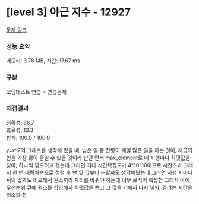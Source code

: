# [level 3] 야근 지수 - 12927 

[문제 링크](https://school.programmers.co.kr/learn/courses/30/lessons/12927) 

### 성능 요약

메모리: 3.78 MB, 시간: 17.67 ms

### 구분

코딩테스트 연습 > 연습문제

### 채점결과

정확성: 86.7<br/>효율성: 13.3<br/>합계: 100.0 / 100.0

y=x^2의 그래프를 생각해 봤을 때, 남은 일 중 잔량이 제일 많은 일을 하는 것이, 제곱의 합을 가장 많이 줄일 수 있을 것이라 판단
먼저 max_element로 매 시행마다 최댓값을 찾아, 하나씩 깎으려고 했는데 그러면
최대 시간복잡도가 4*10^10이므로 시간초과
그래서 한 번 내림차순으로 정렬 후 맨 앞 값부터 --할까도 생각해봤는데 그러면 시행 시마다 뒤의 값과도 비교해서 원소끼리 자리를 바꿔야 하는데
너무 로직이 복잡함
그래서 아예 우선순위 큐에 원소를 삽입해서 최댓값을 뽑고 그 값을 -1해서 다시 넣되, 걸리는 시간을 최소화 함
